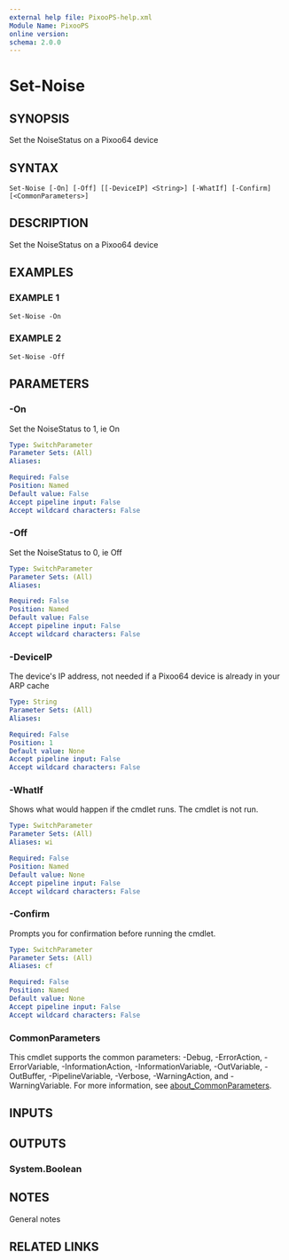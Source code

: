 ```yaml
---
external help file: PixooPS-help.xml
Module Name: PixooPS
online version:
schema: 2.0.0
---
```


# Set-Noise

## SYNOPSIS
Set the NoiseStatus on a Pixoo64 device

## SYNTAX

```
Set-Noise [-On] [-Off] [[-DeviceIP] <String>] [-WhatIf] [-Confirm] [<CommonParameters>]
```

## DESCRIPTION
Set the NoiseStatus on a Pixoo64 device

## EXAMPLES

### EXAMPLE 1
```
Set-Noise -On
```

### EXAMPLE 2
```
Set-Noise -Off
```

## PARAMETERS

### -On
Set the NoiseStatus to 1, ie On

```yaml
Type: SwitchParameter
Parameter Sets: (All)
Aliases:

Required: False
Position: Named
Default value: False
Accept pipeline input: False
Accept wildcard characters: False
```

### -Off
Set the NoiseStatus to 0, ie Off

```yaml
Type: SwitchParameter
Parameter Sets: (All)
Aliases:

Required: False
Position: Named
Default value: False
Accept pipeline input: False
Accept wildcard characters: False
```

### -DeviceIP
The device's IP address, not needed if a Pixoo64 device is already in your ARP cache

```yaml
Type: String
Parameter Sets: (All)
Aliases:

Required: False
Position: 1
Default value: None
Accept pipeline input: False
Accept wildcard characters: False
```

### -WhatIf
Shows what would happen if the cmdlet runs.
The cmdlet is not run.

```yaml
Type: SwitchParameter
Parameter Sets: (All)
Aliases: wi

Required: False
Position: Named
Default value: None
Accept pipeline input: False
Accept wildcard characters: False
```

### -Confirm
Prompts you for confirmation before running the cmdlet.

```yaml
Type: SwitchParameter
Parameter Sets: (All)
Aliases: cf

Required: False
Position: Named
Default value: None
Accept pipeline input: False
Accept wildcard characters: False
```

### CommonParameters
This cmdlet supports the common parameters: -Debug, -ErrorAction, -ErrorVariable, -InformationAction, -InformationVariable, -OutVariable, -OutBuffer, -PipelineVariable, -Verbose, -WarningAction, and -WarningVariable. For more information, see [about_CommonParameters](http://go.microsoft.com/fwlink/?LinkID=113216).

## INPUTS

## OUTPUTS

### System.Boolean
## NOTES
General notes

## RELATED LINKS
